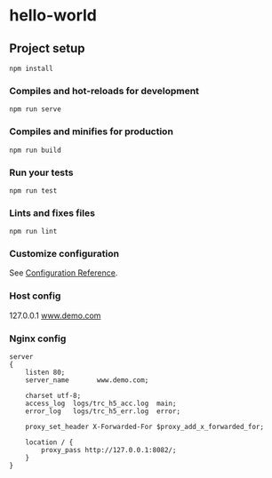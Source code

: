 # hello-world

## Project setup
```
npm install
```

### Compiles and hot-reloads for development
```
npm run serve
```

### Compiles and minifies for production
```
npm run build
```

### Run your tests
```
npm run test
```

### Lints and fixes files
```
npm run lint
```

### Customize configuration
See [Configuration Reference](https://cli.vuejs.org/config/).

### Host config
127.0.0.1 www.demo.com

### Nginx config
```
server
{
    listen 80;
    server_name       www.demo.com; 

    charset utf-8;
    access_log  logs/trc_h5_acc.log  main;
    error_log   logs/trc_h5_err.log  error;

    proxy_set_header X-Forwarded-For $proxy_add_x_forwarded_for;

    location / {
        proxy_pass http://127.0.0.1:8082/;
    }
}
```